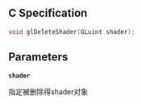 ## C Specification

```c
void glDeleteShader(GLuint shader);
```

## Parameters

**`shader`**

指定被删除得shader对象